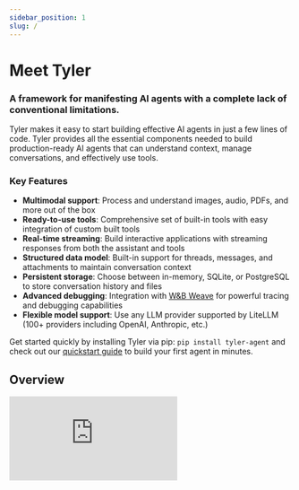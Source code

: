 ```yaml
---
sidebar_position: 1
slug: /
---
```


# Meet Tyler

### A framework for manifesting AI agents with a complete lack of conventional limitations.


Tyler makes it easy to start building effective AI agents in just a few lines of code. Tyler provides all the essential components needed to build production-ready AI agents that can understand context, manage conversations, and effectively use tools.

### Key Features

- **Multimodal support**: Process and understand images, audio, PDFs, and more out of the box
- **Ready-to-use tools**: Comprehensive set of built-in tools with easy integration of custom built tools
- **Real-time streaming**: Build interactive applications with streaming responses from both the assistant and tools
- **Structured data model**: Built-in support for threads, messages, and attachments to maintain conversation context
- **Persistent storage**: Choose between in-memory, SQLite, or PostgreSQL to store conversation history and files
- **Advanced debugging**: Integration with [W&B Weave](https://weave-docs.wandb.ai/) for powerful tracing and debugging capabilities
- **Flexible model support**: Use any LLM provider supported by LiteLLM (100+ providers including OpenAI, Anthropic, etc.)

Get started quickly by installing Tyler via pip: `pip install tyler-agent` and check out our [quickstart guide](./quickstart.md) to build your first agent in minutes.

## Overview

<div style={{position: 'relative', paddingBottom: '56.25%', height: 0, maxWidth: '800px', margin: '0 auto', overflow: 'hidden', borderRadius: '8px'}}>
  <iframe
    src="https://www.loom.com/embed/a4079a634ee349219badee97ff03183a?sid=7c891fbe-b643-4ca8-881d-1a3881bbab52"
    frameBorder="0"
    webkitallowfullscreen="true"
    mozallowfullscreen="true"
    allowFullScreen
    style={{position: 'absolute', top: 0, left: 0, width: '100%', height: '100%'}}
  />
</div>

<br />
<br />

# Chat with Tyler

While Tyler can be used as a library, it also has a web-based chat interface that allows you to interact with your agent. The interface is available as a separate repository at [tyler-chat](https://github.com/adamwdraper/tyler-chat).

![Chat with Tyler Interface](/img/chat-with-tyler-interface.png)

### Key features of Chat with Tyler
- Modern, responsive web interface
- Real-time interaction with Tyler agents
- Support for file attachments
- Message history and context preservation
- Easy deployment and customization

To get started with the chat interface, visit the [Chat with Tyler documentation](./chat-with-tyler.md).

## Next Steps

- [Installation Guide](./installation.md) - Detailed installation instructions
- [Configuration](./configuration.md) - Learn about configuration options
- [Core Concepts](./core-concepts.md) - Understand Tyler's architecture
- [API Reference](./category/api-reference) - Explore the API documentation
- [Examples](./category/examples) - See more usage examples
